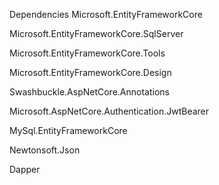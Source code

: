 Dependencies
Microsoft.EntityFrameworkCore

Microsoft.EntityFrameworkCore.SqlServer

Microsoft.EntityFrameworkCore.Tools

Microsoft.EntityFrameworkCore.Design

Swashbuckle.AspNetCore.Annotations

Microsoft.AspNetCore.Authentication.JwtBearer

MySql.EntityFrameworkCore

Newtonsoft.Json

Dapper
